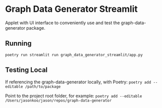 # Graph Data Generator Streamlit
Applet with UI interface to conveniently use and test the graph-data-generator package.

## Running
`poetry run streamlit run graph_data_generator_streamlit/app.py`

## Testing Local
If referencing the graph-data-generator locally, with Poetry:
`poetry add --editable /path/to/package`

Point to the project root folder, for example:
`poetry add --editable /Users/jasonkoo/jason/repos/graph-data-generator`